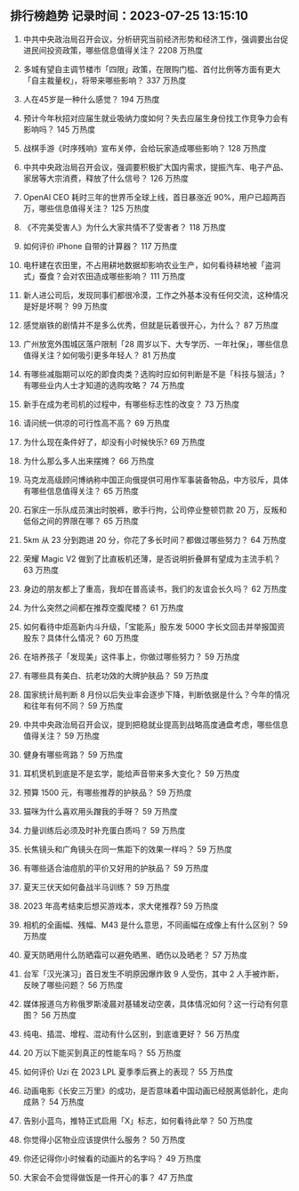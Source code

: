 
## 排行榜趋势 记录时间：2023-07-25 13:15:10
  
  1. 中共中央政治局召开会议，分析研究当前经济形势和经济工作，强调要出台促进民间投资政策，哪些信息值得关注？ 2208 万热度
    
  2. 多城有望自主调节楼市「四限」政策，在限购门槛、首付比例等方面有更大「自主裁量权」，将带来哪些影响？ 337 万热度
    
  3. 人在45岁是一种什么感觉？ 194 万热度
    
  4. 预计今年秋招对应届生就业吸纳力度如何？失去应届生身份找工作竞争力会有影响吗？ 145 万热度
    
  5. 战棋手游《时序残响》宣布关停，会给玩家造成哪些影响？ 128 万热度
    
  6. 中共中央政治局召开会议，强调要积极扩大国内需求，提振汽车、电子产品、家居等大宗消费，释放了什么信号？ 126 万热度
    
  7. OpenAI CEO 耗时三年的世界币全球上线，首日暴涨近 90%，用户已超两百万，哪些信息值得关注？ 125 万热度
    
  8. 《不完美受害人》为什么大家共情不了受害者？ 118 万热度
    
  9. 如何评价 iPhone 自带的计算器？ 117 万热度
    
  10. 电杆建在农田里，不占用耕地数据却影响农业生产，如何看待耕地被「盗洞式」蚕食？会对农田造成哪些影响？ 111 万热度
    
  11. 新人进公司后，发现同事们都很冷漠，工作之外基本没有任何交流，这种情况是好是坏啊？ 99 万热度
    
  12. 感觉崩铁的剧情并不是多么优秀，但就是玩着很开心，为什么？ 87 万热度
    
  13. 广州放宽外围城区落户限制「28 周岁以下、大专学历、一年社保」，哪些信息值得关注？如何吸引更多年轻人？ 81 万热度
    
  14. 有哪些减脂期可以吃的即食肉类？选购时应如何判断是不是「科技与狠活」? 有哪些业内人士才知道的选购攻略？ 74 万热度
    
  15. 新手在成为老司机的过程中，有哪些标志性的改变？ 73 万热度
    
  16. 请问统一供凉的可行性高不高？ 69 万热度
    
  17. 为什么现在条件好了，却没有小时候快乐? 69 万热度
    
  18. 为什么那么多人出来摆摊？ 66 万热度
    
  19. 马克龙高级顾问博纳称中国正向俄提供可用作军事装备物品，中方驳斥，具体有哪些信息值得关注？ 65 万热度
    
  20. 石家庄一乐队成员演出时脱裤，歌手行拘，公司停业整顿罚款 20 万，反叛和低俗之间的界限在哪？ 65 万热度
    
  21. 5km 从 23 分到跑进 20 分，你花了多长时间？都做过哪些努力？ 64 万热度
    
  22. 荣耀 Magic V2 做到了比直板机还薄，是否说明折叠屏有望成为主流手机？ 63 万热度
    
  23. 身边的朋友都上了重高，我却在普高读书，我们的友谊会长久吗？ 62 万热度
    
  24. 为什么突然之间都在推荐空腹爬楼？ 61 万热度
    
  25. 如何看待中炬高新内斗升级，「宝能系」股东发 5000 字长文回击并举报国资股东？具体什么情况？ 60 万热度
    
  26. 在培养孩子「发现美」这件事上，你做过哪些努力？ 59 万热度
    
  27. 有哪些具有美白、抗老功效的大牌护肤品？ 59 万热度
    
  28. 国家统计局判断 8 月份以后失业率会逐步下降，判断依据是什么？今年的情况和往年有何不同？ 59 万热度
    
  29. 中共中央政治局召开会议，提到把稳就业提高到战略高度通盘考虑，哪些信息值得关注？ 59 万热度
    
  30. 健身有哪些弯路？ 59 万热度
    
  31. 耳机煲机到底是不是玄学，能给声音带来多大变化？ 59 万热度
    
  32. 预算 1500 元，有哪些推荐的护肤品？ 59 万热度
    
  33. 猫咪为什么喜欢用头蹭我的手呀？ 59 万热度
    
  34. 力量训练后必须及时补充蛋白质吗？ 59 万热度
    
  35. 长焦镜头和广角镜头在同一焦距下的效果一样吗？ 59 万热度
    
  36. 有哪些适合油痘肌的平价又好用的护肤品？ 59 万热度
    
  37. 夏天三伏天如何备战半马训练？ 59 万热度
    
  38. 2023 年高考结束后想买游戏本，求大佬推荐? 59 万热度
    
  39. 相机的全画幅、残幅、M43 是什么意思，不同画幅在成像上有什么区别？ 59 万热度
    
  40. 夏天防晒用什么防晒霜可以避免晒黑、晒伤以及晒老？ 57 万热度
    
  41. 台军「汉光演习」首日发生不明原因爆炸致 9 人受伤，其中 2 人手被炸断，反映了哪些问题？ 56 万热度
    
  42. 媒体报道乌方称俄罗斯凌晨对基辅发动空袭，具体情况如何？这一行动有何意图？ 56 万热度
    
  43. 纯电、插混、增程、混动有什么区别，到底谁更好？ 56 万热度
    
  44. 20 万以下能买到真正的性能车吗？ 55 万热度
    
  45. 如何评价 Uzi 在 2023 LPL 夏季季后赛上的表现？ 55 万热度
    
  46. 动画电影《长安三万里》的成功，是否意味着中国动画已经脱离低龄化，走向成熟？ 54 万热度
    
  47. 告别小蓝鸟，推特正式启用「X」标志，如何看待此举？ 50 万热度
    
  48. 你觉得小区物业应该提供什么服务？ 50 万热度
    
  49. 你还记得你小时候看的动画片的名字吗？ 49 万热度
    
  50. 大家会不会觉得做饭是一件开心的事？ 47 万热度
    